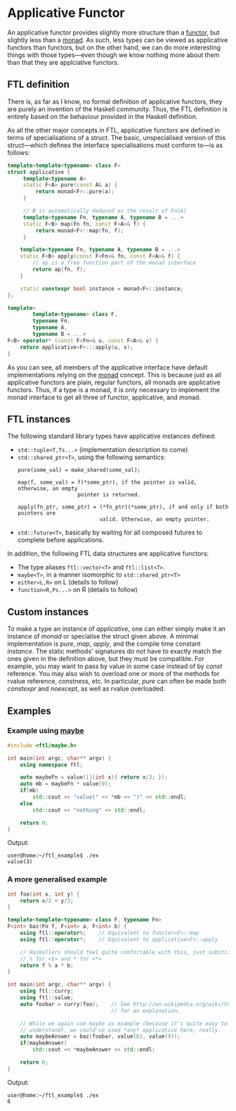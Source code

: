 Applicative Functor
===================

An applicative functor provides slightly more structure than a [functor](Functor.md), but slightly less than a [monad](Monad.md). As such, less types can be viewed as applicative functors than functors, but on the other hand, we can do more interesting things with those types&mdash;even though we know nothing more about them than that they are applciative functors.

FTL definition
--------------
There is, as far as I know, no formal definition of applicative functors, they are purely an invention of the Haskell community. Thus, the FTL definition is entirely based on the behaviour provided in the Haskell definition.

As all the other major concepts in FTL, applicative functors are defined in terms of specialisations of a struct. The basic, unspecialised version of this struct&mdash;which defines the interface specialisations must conform to&mdash;is as follows:
```cpp
template<template<typename> class F>
struct applicative {
     template<typename A>
     static F<A> pure(const A& a) {
         return monad<F>::pure(a);
     }

     // B is automatically deduced as the result of Fn(A)
     template<typename Fn, typename A, typename B = ...>
     static F<B> map(Fn fn, const F<A>& f) {
         return monad<F>::map(fn, f);
     }

    template<typename Fn, typename A, typename B = ...>
    static F<B> apply(const F<Fn>& fn, const F<A>& f) {
        // ap is a free function part of the monad interface
        return ap(fn, f);
    }

    static constexpr bool instance = monad<F>::instance;
};

template<
        template<typename> class F,
        typename Fn,
        typename A,
        typename B = ...>
F<B> operator* (const F<Fn>& u, const F<A>& v) {
    return applicative<F>:::apply(u, v);
}
```
As you can see, all members of the applicative interface have default implementations relying on the [monad](Monad.md) concept. This is because just as all applicative functors are plain, regular functors, all monads are applicative functors. Thus, if a type is a monad, it is only necessary to implement the monad interface to get all three of functor, applicative, and monad.

FTL instances
-------------
The following standard library types have applicative instances defined:
* `std::tuple<T,Ts...>` (implementation description to come)
* `std::shared_ptr<T>`, using the following semantics:
  ```
  pure(some_val) = make_shared(some_val);

  map(f, some_val) = f(*some_ptr), if the pointer is valid, otherwise, an empty
                     pointer is returned.
  
  apply(fn_ptr, some_ptr) = (*fn_ptr)(*some_ptr), if and only if both pointers are
                            valid. Otherwise, an empty pointer.
  ```
* `std::future<T>`, basically by waiting for all composed futures to complete before applications.

In addition, the following FTL data structures are applicative functors:
* The type aliases `ftl::vector<T>` and `ftl::list<T>`.
* `maybe<T>`, in a manner isomorphic to `std::shared_ptr<T>`
* `either<L,R>` on L (details to follow)
* `function<R,Ps...>` on R (details to follow)

Custom instances
----------------
To make a type an instance of _applicative_, one can either simply make it an instance of _monad_ or specialise the struct given above. A minimal implementation is _pure_, _map_, _apply_, and the compile time constant _instance_. The static methods' signatures do not have to exactly match the ones given in the definition above, but they must be compatible. For example, you may want to pass by value in some case instead of by _const_ reference. You may also wish to overload one or more of the methods for rvalue reference, constness, etc. In particular, _pure_ can often be made both _constexpr_ and _noexcept_, as well as rvalue overloaded.

Examples
--------
### Example using [maybe](Maybe.md)
```cpp
#include <ftl/maybe.h>

int main(int argc, char** argv) {
    using namespace ftl;

    auto maybeFn = value([](int x){ return x/3; });
    auto mb = maybeFn * value(9);
    if(mb)
        std::cout << "value(" << *mb << ")" << std::endl;
    else
        std::cout << "nothing" << std::endl;

    return 0;
}
```
Output:
```
user@home:~/ftl_example$ ./ex
value(3)
```

### A more generalised example
```cpp
int foo(int x, int y) {
    return x/2 + y/3;
}

template<template<typename> class F, typename Fn>
F<int> baz(Fn f, F<int> a, F<int> b) {
    using ftl::operator%;    // Equivalent to functor<F>::map
    using ftl::operator*;    // Equivalent to applicative<F>::apply

    // Haskellers should feel quite comfortable with this, just substitute
    // % for <$> and * for <*>
    return f % a * b;
}

int main(int argc, char** argv) {
    using ftl::curry;
    using ftl::value;
    auto foobar = curry(foo);    // See http://en.wikipedia.org/wiki/Currying
                                 // for an explanation.

    // While we again use maybe as example (because it's quite easy to
    // understand), we could've used *any* applicative here, really.
    auto maybeAnswer = baz(foobar, value(6), value(9));
    if(maybeAnswer)
        std::cout << *maybeAnswer << std::endl;

    return 0;
}
```
Output:
```
user@home:~/ftl_example$ ./ex
6
```
